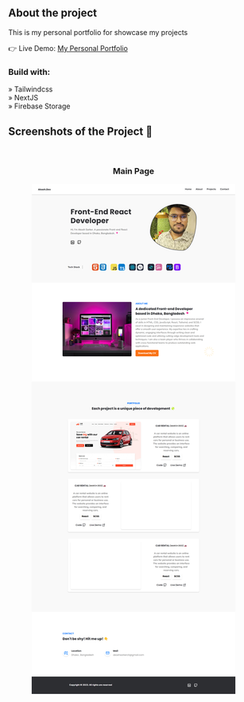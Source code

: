 <h2>About the project</h2>

<p>This is my personal portfolio for showcase my projects</p>

👉 Live Demo: <a href='https://myportfolio-kappa-ten.vercel.app/'>My Personal Portfolio</a>

<h3>Build with:</h3>

» Tailwindcss <br>
» NextJS <br>
» Firebase Storage <br>

<h2>Screenshots of the Project 📸</h2>
<br>
<h3 align='center'>Main Page</h3>

<div align='center'>
<img src='https://raw.githubusercontent.com/dev-akash-sarker/myportfolio/master/public/screenshot.png'/>
</div>

<br><br>
